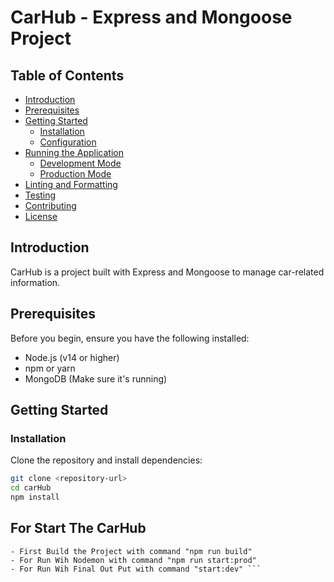 # CarHub - Express and Mongoose Project

## Table of Contents

- [Introduction](#introduction)
- [Prerequisites](#prerequisites)
- [Getting Started](#getting-started)
  - [Installation](#installation)
  - [Configuration](#configuration)
- [Running the Application](#running-the-application)
  - [Development Mode](#development-mode)
  - [Production Mode](#production-mode)
- [Linting and Formatting](#linting-and-formatting)
- [Testing](#testing)
- [Contributing](#contributing)
- [License](#license)

## Introduction
CarHub is a project built with Express and Mongoose to manage car-related information.

## Prerequisites
Before you begin, ensure you have the following installed:

- Node.js (v14 or higher)
- npm or yarn
- MongoDB (Make sure it's running)

## Getting Started

### Installation

Clone the repository and install dependencies:

```bash
git clone <repository-url>
cd carHub
npm install
```

## For Start The CarHub
```
- First Build the Project with command "npm run build"
- For Run Wih Nodemon with command "npm run start:prod"
- For Run Wih Final Out Put with command "start:dev" ```
